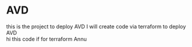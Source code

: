 # AVD
this is the project to deploy AVD
<brb>
I will create code via terraform to deploy AVD
<br>
hi this code if for terraform Annu